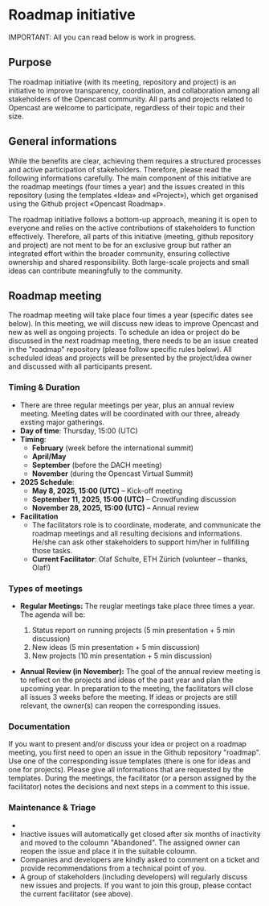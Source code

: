 # Roadmap initiative

IMPORTANT: All you can read below is work in progress.

## Purpose

The roadmap initiative (with its meeting, repository and project) is an initiative to improve transparency, coordination, and collaboration among all stakeholders of the Opencast community. All parts and projects related to Opencast are welcome to participate, regardless of their topic and their size.

## General informations
While the benefits are clear, achieving them requires a structured processes and active participation of stakeholders. Therefore, please read the following informations carefully. The main component of this initiative are the roadmap meetings (four times a year) and the issues created in this repository (using the templates «Idea» and «Project»), which get organised using the Github project «Opencast Roadmap».

The roadmap initiative follows a bottom-up approach, meaning it is open to everyone and relies on the active contributions of stakeholders to function effectively. Therefore, all parts of this initiative (meeting, github repository and project) are not ment to be for an exclusive group but rather an integrated effort within the broader community, ensuring collective ownership and shared responsibility.  Both large-scale projects and small ideas can contribute meaningfully to the community.

## Roadmap meeting
The roadmap meeting will take place four times a year (specific dates see below). In this meeting, we will discuss new ideas to improve Opencast and new as well as ongoing projects. To schedule an idea or project do be discussed in the next roadmap meeting, there needs to be an issue created in the "roadmap" repository (please follow specific rules below). All scheduled ideas and projects will be presented by the project/idea owner and discussed with all participants present.


### Timing & Duration
- There are three regular meetings per year, plus an annual review meeting. Meeting dates will be coordinated with our three, already exsting major gatherings.
- **Day of time**: Thursday, 15:00 (UTC)
- **Timing**:
  - **February** (week before the international summit)
  - **April/May**
  - **September** (before the DACH meeting)
  - **November** (during the Opencast Virtual Summit)
- **2025 Schedule**:
  - **May 8, 2025, 15:00 (UTC)** – Kick-off meeting
  - **September 11, 2025, 15:00 (UTC)** – Crowdfunding discussion
  - **November 28, 2025, 15:00 (UTC)** – Annual review
- **Facilitation**
  - The facilitators role is to coordinate, moderate, and communicate the roadmap meetings and all resulting decisions and informations. He/she can ask other stakeholders to support him/her in fullfilling those tasks.
  - **Current Facilitator**: Olaf Schulte, ETH Zürich (volunteer – thanks, Olaf!)

### Types of meetings 
- **Regular Meetings:** The reuglar meetings take place three times a year. The agenda will be:
  1. Status report on running projects (5 min presentation + 5 min discussion)
  2. New ideas (5 min presentation + 5 min discussion)
  3. New projects (10 min presentation + 5 min discussion)
     
- **Annual Review (in November):** The goal of the annual review meeting is to reflect on the projects and ideas of the past year and plan the upcoming year. In preparation to the meeting, the facilitators will close all issues 3 weeks before the meeting. If ideas or projects are still relevant, the owner(s) can reopen the corresponding issues.

### Documentation
If you want to present and/or discuss your idea or project on a roadmap meeting, you first need to open an issue in the Github repository "roadmap". Use one of the corresponding issue templates (there is one for ideas and one for projects). Please give all informations that are requested by the templates. During the meetings, the facilitator (or a person assigned by the facilitator) notes the decisions and next steps in a comment to this issue.

### Maintenance & Triage
- 
- Inactive issues will automatically get closed after six months of inactivity and moved to the coloumn "Abandoned". The assigned owner can reopen the issue and place it in the suitable coloumn.
- Companies and developers are kindly asked to comment on a ticket and provide recommendations from a technical point of you.
- A group of stakeholders (including developers) will regularly discuss new issues and projects. If you want to join this group, please contact the current facilitator (see above).
